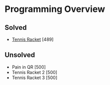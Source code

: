 # Programming Overview

## Solved
* [Tennis Racket](TennisRacket.md) [489]   

## Unsolved
* Pain in QR [500]   
* Tennis Racket 2 [500]   
* Tennis Racket 3 [500]    
